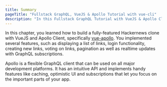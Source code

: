 ```yaml
---
title: Summary
pageTitle: "Fullstack GraphQL, VueJS & Apollo Tutorial with vue-cli"
description: "In this Fullstack GraphQL Tutorial with VueJS & Apollo Client you learned how to build a production-ready Hackernews clone using vue-cli & Graphcool."
---
```


In this chapter, you learned how to build a fully-featured Hackernews clone with VueJS and Apollo Client, specifically [vue-apollo](https://github.com/Akryum/vue-apollo). You implemented several features, such as displaying a list of links, login functionality, creating new links, voting on links, pagination as well as realtime updates with GraphQL subscriptions.

Apollo is a flexible GraphQL client that can be used on all major development platforms. It has an intuitive API and implements handy features like caching, optimistic UI and subscriptions that let you focus on the important parts of your app.
